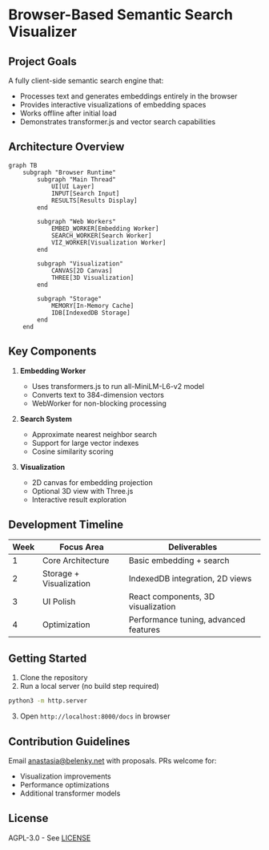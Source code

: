 # Browser-Based Semantic Search Visualizer

## Project Goals

A fully client-side semantic search engine that:
- Processes text and generates embeddings entirely in the browser
- Provides interactive visualizations of embedding spaces
- Works offline after initial load
- Demonstrates transformer.js and vector search capabilities

## Architecture Overview

```mermaid
graph TB
    subgraph "Browser Runtime"
        subgraph "Main Thread"
            UI[UI Layer]
            INPUT[Search Input]
            RESULTS[Results Display]
        end

        subgraph "Web Workers"
            EMBED_WORKER[Embedding Worker]
            SEARCH_WORKER[Search Worker]
            VIZ_WORKER[Visualization Worker]
        end

        subgraph "Visualization"
            CANVAS[2D Canvas]
            THREE[3D Visualization]
        end

        subgraph "Storage"
            MEMORY[In-Memory Cache]
            IDB[IndexedDB Storage]
        end
    end
```

## Key Components

1. **Embedding Worker**
   - Uses transformers.js to run all-MiniLM-L6-v2 model
   - Converts text to 384-dimension vectors
   - WebWorker for non-blocking processing

2. **Search System**
   - Approximate nearest neighbor search
   - Support for large vector indexes
   - Cosine similarity scoring

3. **Visualization**
   - 2D canvas for embedding projection
   - Optional 3D view with Three.js
   - Interactive result exploration

## Development Timeline

| Week | Focus Area              | Deliverables                          |
|------|-------------------------|---------------------------------------|
| 1    | Core Architecture       | Basic embedding + search              |
| 2    | Storage + Visualization | IndexedDB integration, 2D views       |
| 3    | UI Polish               | React components, 3D visualization    |
| 4    | Optimization            | Performance tuning, advanced features |

## Getting Started

1. Clone the repository
2. Run a local server (no build step required)
```bash
python3 -m http.server
```
3. Open `http://localhost:8000/docs` in browser

## Contribution Guidelines

Email anastasia@belenky.net with proposals. PRs welcome for:
- Visualization improvements
- Performance optimizations
- Additional transformer models

## License
AGPL-3.0 - See [LICENSE](/LICENSE)
